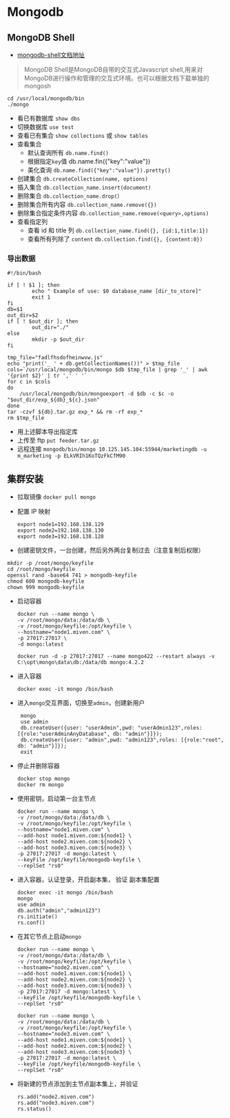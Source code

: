 # Mongodb
## MongoDB Shell
- [mongodb-shell文档地址](https://docs.mongodb.com/mongodb-shell/)
> MongoDB Shell是MongoDB自带的交互式Javascript shell,用来对MongoDB进行操作和管理的交互式环境。也可以根据文档下载单独的 mongosh

```shell script
cd /usr/local/mongodb/bin
./mongo
```
- 看已有数据库 `show dbs`
- 切换数据库 `use test`
- 查看已有集合 `show collections` 或 `show tables`
- 查看集合 
  + 默认查询所有 `db.name.find()`
  + 根据指定`key`值 db.name.fin({"key":"value"})
  + 美化查询 `db.name.find({"key":"value"}).pretty()`
- 创建集合 `db.createCollection(name, options)`
- 插入集合 `db.collection_name.insert(document)`
- 删除集合 `db.collection_name.drop(）`
- 删除集合所有内容 `db.collection_name.remove({})`
- 删除集合指定条件内容 `db.collection_name.remove(<query>,options)`
- 查看指定列 
  + 查看 id 和 title 列 `db.collection_name.find({}, {id:1,title:1})`
  + 查看所有列除了 `content` `db.collection.find({}, {content:0})`

### 导出数据

```shell
#!/bin/bash

if [ ! $1 ]; then
        echo " Example of use: $0 database_name [dir_to_store]"
        exit 1
fi
db=$1
out_dir=$2
if [ ! $out_dir ]; then
        out_dir="./"
else
        mkdir -p $out_dir
fi

tmp_file="fadlfhsdofheinwvw.js"
echo "print('_ ' + db.getCollectionNames())" > $tmp_file
cols=`/usr/local/mongodb/bin/mongo $db $tmp_file | grep '_' | awk '{print $2}' | tr ',' ' '`
for c in $cols
do
    /usr/local/mongodb/bin/mongoexport -d $db -c $c -o "$out_dir/exp_${db}_${c}.json"
done
tar -czvf ${db}.tar.gz exp_* && rm -rf exp_*
rm $tmp_file
```



- 用上述脚本导出指定库	
- 上传至 ftp `put feeder.tar.gz`
- 远程连接 `mongodb/bin/mongo 10.125.145.104:55944/marketingdb -u m_marketing -p ELkVRIh1KoTQzFkCfM90`

## 集群安装

 - 拉取镜像 `docker pull mongo`

 - 配置 IP 映射

   ```shell
   export node1=192.168.138.129
   export node2=192.168.138.130
   export node3=192.168.138.128
   ```

-  创建密钥文件，一台创建，然后另外两台复制过去（注意复制后权限）

  ```shell
  mkdir -p /root/mongo/keyfile
  cd /root/mongo/keyfile
  openssl rand -base64 741 > mongodb-keyfile
  chmod 600 mongodb-keyfile
  chown 999 mongodb-keyfile
  ```

- 启动容器

  ```shell
  docker run --name mongo \
  -v /root/mongo/data:/data/db \
  -v /root/mongo/keyfile:/opt/keyfile \
  --hostname="node1.miven.com" \
  -p 27017:27017 \
  -d mongo:latest
  ```
  
  ```shell
  docker run -d -p 27017:27017 --name mongo422 --restart always -v C:\opt\mongo\data\db:/data/db mongo:4.2.2
  ```

- 进入容器

  ```shell
  docker exec -it mongo /bin/bash
  ```

- 进入`mongo`交互界面，切换至`admin`，创建新用户

  ```shell
   mongo
   use admin
   db.createUser({user: "userAdmin",pwd: "userAdmin123",roles: [{role:"userAdminAnyDatabase", db: "admin"}]});
   db.createUser({user: "admin",pwd: "admin123",roles: [{role:"root", db: "admin"}]});
   exit
  ```

- 停止并删除容器

  ```shell
  docker stop mongo
  docker rm mongo
  ```

- 使用密钥，启动第一台主节点

  ```shell
  docker run --name mongo \
  -v /root/mongo/data:/data/db \
  -v /root/mongo/keyfile:/opt/keyfile \
  --hostname="node1.miven.com" \
  --add-host node1.miven.com:${node1} \
  --add-host node2.miven.com:${node2} \
  --add-host node3.miven.com:${node3} \
  -p 27017:27017 -d mongo:latest \
  --keyFile /opt/keyfile/mongodb-keyfile \
  --replSet "rs0"
  ```

- 进入容器，认证登录，开启副本集， 验证 副本集配置

  ```shell
  docker exec -it mongo /bin/bash
  mongo
  use admin
  db.auth("admin","admin123")
  rs.initiate()
  rs.conf()
  ```

- 在其它节点上启动`mongo`

  ```shell
  docker run --name mongo \
  -v /root/mongo/data:/data/db \
  -v /root/mongo/keyfile:/opt/keyfile \
  --hostname="node2.miven.com" \
  --add-host node1.miven.com:${node1} \
  --add-host node2.miven.com:${node2} \
  --add-host node3.miven.com:${node3} \
  -p 27017:27017 -d mongo:latest \
  --keyFile /opt/keyfile/mongodb-keyfile \
  --replSet "rs0"
  
  docker run --name mongo \
  -v /root/mongo/data:/data/db \
  -v /root/mongo/keyfile:/opt/keyfile \
  --hostname="node3.miven.com" \
  --add-host node1.miven.com:${node1} \
  --add-host node2.miven.com:${node2} \
  --add-host node3.miven.com:${node3} \
  -p 27017:27017 -d mongo:latest \
  --keyFile /opt/keyfile/mongodb-keyfile \
  --replSet "rs0"
  ```

- 将新建的节点添加到主节点副本集上，并验证

  ```shell
  rs.add("node2.miven.com")
  rs.add("node3.miven.com")
  rs.status()
  ```

  

